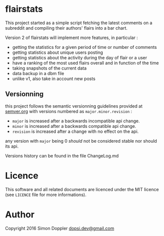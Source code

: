 flairstats
==========

This project started as a simple script fetching the latest comments
on a subreddit and compiling their authors' flairs into a bar chart.

Version 2 of flairstats will implement more features, in particular :

* getting the statistics for a given period of time or number of comments
* getting statistics about unique users posting
* getting statistics about the activity during the day of flair or a user
* have a ranking of the most used flairs overall and in function of the time
* taking snapshots of the current data
* data backup in a dbm file
* unlike v1, also take in account new posts

Versionning
-----------

this project follows the semantic versionning guidelines provided at
[semver.org](http://semver.org/) with versions numbered as 
`major.minor.revision` :

* `major` is increased after a backwards incompatible api change.
* `minor` is increased after a backwards compatible api change.
* `revision` is increased after a change with no effect on the api.

any version with `major` being 0 *should* not be considered stable nor
should its api.

Versions history can be found in the file ChangeLog.md

Licence
=======

This software and all related documents are licenced under the
MIT licence (see `LICENCE` file for more informations).

Author
======

Copyright 2016 Simon Doppler <dopsi.dev@gmail.com>
